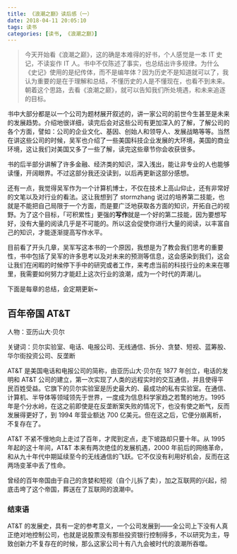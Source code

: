 ```yaml
---
title: 《浪潮之巅》读后感（一）
date: 2018-04-11 20:05:10
tags: 读书
categories: [读书, 《浪潮之巅》]
---
```



> 今天开始看《浪潮之巅》，这的确是本难得的好书，个人感觉是一本 IT 史记，不读妄作 IT 人。书中不仅陈述了事实，也总结出许多规律。为什么《史记》使用的是纪传体，而不是编年体？因为历史不是知道就可以了，我认为重要的是在于理解和总结，不懂历史的人是不懂现在，也看不到未来。朝着这个思路，去看《浪潮之巅》，就可以告知我们所处境遇，和未来追逐的目标。

书中大部分都是以一个公司为题材展开叙述的，讲一家公司的前世今生甚至是未来的发展趋势。介绍地很详细，读完后会对这些公司有更加深入的了解，了解公司的各个方面，譬如：公司的企业文化、基因、创始人和领导人、发展战略等等。当然在讲这些公司的时候，吴军也介绍了一些美国科技企业发展的大环境，美国的商业环境，这让我们对美国又多了一些了解，读完这些章节你会收获很多。

<!-- more -->

书的后半部分讲解了许多金融、经济类的知识，深入浅出，能让非专业的人也能够读懂，开阔眼界。不过这部分我还没读到，以后再更新这部分感想。

还有一点，我觉得吴军作为一个计算机博士，不仅在技术上高山仰止，还有非常好的文笔以及对行业的看法。这让我想到了 stormzhang 说过的培养第二技能，也就是不能把自己局限于一个方面，而是要广泛地获取各方面的知识，开拓自己的视野。为了这个目标，「可积累性」更强的**写作**就是一个好的第二技能，因为要想写好，没有大量的阅读几乎是不可能的。所以这会促使你进行大量的阅读，以丰富自己的知识，才能逐渐提高写作水平。

目前看了开头几章，吴军写这本书的一个原因，我想是为了教会我们思考的重要性，书中包括了吴军的许多思考以及对未来的预测等信息，这会感染到我们，这会让我们在闲暇的时候停下手中的研究或者工作，来考虑当前的科技行业的未来在哪里，我需要如何努力才能赶上这次行业的浪潮，成为一个时代的弄潮儿。

下面是每章的总结，会定期更新~

## 百年帝国 AT&T

人物：亚历山大·贝尔

关键词：贝尔实验室、电话、电报公司、无线通信、拆分、贪婪、短视、蓝筹股、华尔街投资公司、反垄断

AT&T 是美国电话和电报公司的简称，由亚历山大·贝尔在 1877 年创立，电话的发明和 AT&T 公司的建立，第一次实现了人类的远程实时的交互通信，并且使得平民百姓受益。它旗下的贝尔实验室是历史最大的、最成功的私有实验室。在通信、计算机、半导体等领域领先于世界，一度成为信息科学家趋之若鹜的地方。1995 年是个分水岭，在这之前即使是在反垄断案失败的情况下，也没有使之断气，反而发展得更好了，到 1994 年营业额达 700 亿美元。但在这之后，它便分崩离析，不复存在了。

AT&T 不紧不慢地向上走过了百年，才爬到定点，走下坡路却只要十年。从 1995 年起的这十年间，AT&T 本来有两次绝佳的发展机遇，2000 年前后的网络革命，和从九十年代中期延续至今的无线通信的飞跃。它不仅没有利用好机会，反而在这两场变革中丢了性命。

曾经的百年帝国由于自己的贪婪和短视（自个儿拆了卖），加之互联网的兴起，彻底击垮了这个帝国，葬送在了互联网的浪潮中。

### 结束语
AT&T 的发展史，具有一定的参考意义，一个公司发展到——全公司上下没有人真正绝对地控制公司，也就是说股票没有那些投资银行控制得多，不以研究为主，导致创新力不复存在的时候，那么这家公司十有八九会被时代的浪潮所吞噬。
